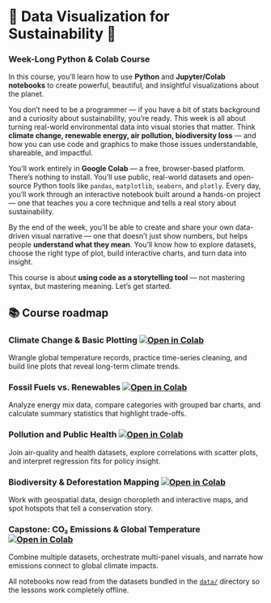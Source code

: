 # 🌿 Data Visualization for Sustainability  🌿 
### Week-Long Python & Colab Course

In this course, you’ll learn how to use **Python** and **Jupyter/Colab notebooks** to create powerful, beautiful, and insightful visualizations about the planet.

You don’t need to be a programmer — if you have a bit of stats background and a curiosity about sustainability, you’re ready. This week is all about turning real-world environmental data into visual stories that matter. Think **climate change, renewable energy, air pollution, biodiversity loss** — and how you can use code and graphics to make those issues understandable, shareable, and impactful.

You’ll work entirely in **Google Colab** — a free, browser-based platform. There’s nothing to install. You’ll use public, real-world datasets and open-source Python tools like `pandas`, `matplotlib`, `seaborn`, and `plotly`. Every day, you’ll work through an interactive notebook built around a hands-on project — one that teaches you a core technique and tells a real story about sustainability.

By the end of the week, you’ll be able to create and share your own data-driven visual narrative — one that doesn’t just show numbers, but helps people **understand what they mean**. You’ll know how to explore datasets, choose the right type of plot, build interactive charts, and turn data into insight.

This course is about **using code as a storytelling tool** — not mastering syntax, but mastering meaning. Let’s get started.

## 📚 Course roadmap

### Climate Change & Basic Plotting [![Open in Colab](https://colab.research.google.com/assets/colab-badge.svg)](https://colab.research.google.com/github/davidlangworthy/ds4s/blob/work/days/day01/notebook/day01_starter.ipynb)
Wrangle global temperature records, practice time-series cleaning, and build line plots that reveal long-term climate trends.

### Fossil Fuels vs. Renewables [![Open in Colab](https://colab.research.google.com/assets/colab-badge.svg)](https://colab.research.google.com/github/davidlangworthy/ds4s/blob/work/days/day02/notebook/day02_starter.ipynb)
Analyze energy mix data, compare categories with grouped bar charts, and calculate summary statistics that highlight trade-offs.

### Pollution and Public Health [![Open in Colab](https://colab.research.google.com/assets/colab-badge.svg)](https://colab.research.google.com/github/davidlangworthy/ds4s/blob/work/days/day03/notebook/day03_starter.ipynb)
Join air-quality and health datasets, explore correlations with scatter plots, and interpret regression fits for policy insight.

### Biodiversity & Deforestation Mapping [![Open in Colab](https://colab.research.google.com/assets/colab-badge.svg)](https://colab.research.google.com/github/davidlangworthy/ds4s/blob/work/days/day04/notebook/day04_starter.ipynb)
Work with geospatial data, design choropleth and interactive maps, and spot hotspots that tell a conservation story.

### Capstone: CO₂ Emissions & Global Temperature [![Open in Colab](https://colab.research.google.com/assets/colab-badge.svg)](https://colab.research.google.com/github/davidlangworthy/ds4s/blob/work/days/day05/notebook/day05_starter.ipynb)
Combine multiple datasets, orchestrate multi-panel visuals, and narrate how emissions connect to global climate impacts.

All notebooks now read from the datasets bundled in the [`data/`](data) directory so the lessons work completely offline.
